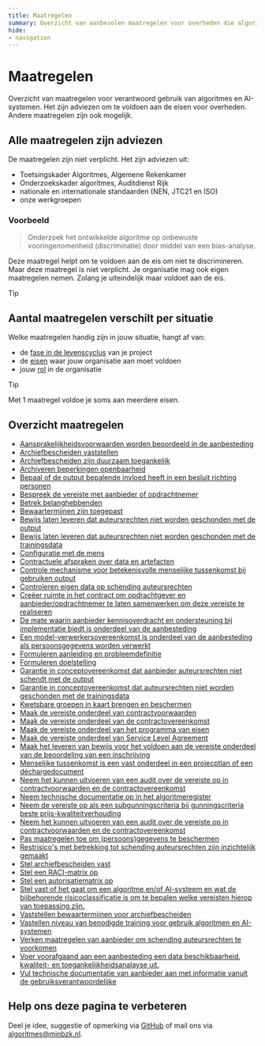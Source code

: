 ```yaml
---
title: Maatregelen
summary: Overzicht van aanbevolen maatregelen voor overheden die algoritmes of AI ontwikkelen of gebruiken. De maatregelen helpen om te voldoen aan de eisen.
hide:
- navigation
---
```

# Maatregelen
Overzicht van maatregelen voor verantwoord gebruik van algoritmes en AI-systemen. Het zijn adviezen om te voldoen aan de eisen voor overheden. Andere maatregelen zijn ook mogelijk.

## Alle maatregelen zijn adviezen
De maatregelen zijn niet verplicht. Het zijn adviezen uit:
- Toetsingskader Algoritmes, Algemene Rekenkamer
- Onderzoekskader algoritmes, Auditdienst Rijk
- nationale en internationale standaarden (NEN, JTC21 en ISO)
- onze werkgroepen

### Voorbeeld
> Onderzoek het ontwikkelde algoritme op onbewuste vooringenomenheid (discriminatie) door middel van een bias-analyse.

Deze maatregel helpt om te voldoen aan de eis om niet te discrimineren. Maar deze maatregel is niet verplicht. Je organisatie mag ook eigen maatregelen nemen. Zolang je uiteindelijk maar voldoet aan de eis.

> [!TIP]

## Aantal maatregelen verschilt per situatie
Welke maatregelen handig zijn in jouw situatie, hangt af van:
- de [fase in de levenscyclus](https://minbzk.github.io/Algoritmekader/levenscyclus/) van je project
- de [eisen](https://minbzk.github.io/Algoritmekader/vereisten/) waar jouw organisatie aan moet voldoen
- jouw [rol](https://minbzk.github.io/Algoritmekader/rollen/) in de organisatie

> [!TIP]
> Met 1 maatregel voldoe je soms aan meerdere eisen.

## Overzicht maatregelen
- [Aansprakelijkheidsvoorwaarden worden beoordeeld in de aanbesteding](https://minbzk.github.io/Algoritmekader/maatregelen/aansprakelijkheidsvoorwaarden_aanbieder_onderdeel_beoordelingsmatrix/index.html)
- [Archiefbescheiden vaststellen](https://minbzk.github.io/Algoritmekader/maatregelen/archiveren_vaststellen_documenten/index.html)
- [Archiefbescheiden zijn duurzaam toegankelijk](https://minbzk.github.io/Algoritmekader/maatregelen/archiveren_duurzaam_toegankelijk/index.html)
- [Archiveren beperkingen openbaarheid](https://minbzk.github.io/Algoritmekader/maatregelen/archiveren_beperkingen_openbaarheid/index.html)
- [Bepaal of de output bepalende invloed heeft in een besluit richting personen](https://minbzk.github.io/Algoritmekader/maatregelen/bepalende_invloed_besluit_richting_personen/index.html)
- [Bespreek de vereiste met aanbieder of opdrachtnemer](https://minbzk.github.io/Algoritmekader/maatregelen/bespreek_vereiste_met_aanbieder/index.html)
- [Betrek belanghebbenden](https://minbzk.github.io/Algoritmekader/maatregelen/betrek_belanghebbenden/index.html)
- [Bewaartermijnen zijn toegepast](https://minbzk.github.io/Algoritmekader/maatregelen/archiveren_bewaartermijnen_implementeren/index.html)
- [Bewijs laten leveren dat auteursrechten niet worden geschonden met de output](https://minbzk.github.io/Algoritmekader/maatregelen/leveren_bewijs_niet_schenden_auteursrechten_output/index.html)
- [Bewijs laten leveren dat auteursrechten niet worden geschonden met de trainingsdata](https://minbzk.github.io/Algoritmekader/maatregelen/leveren_bewijs_niet_schenden_auteursrechten_output/index.html)
- [Configuratie met de mens](https://minbzk.github.io/Algoritmekader/maatregelen/configuratie_met_de_mens/index.html)
- [Contractuele afspraken over data en artefacten](https://minbzk.github.io/Algoritmekader/maatregelen/contractuele_afspraken_data_en_artefacten/index.html)
- [Controle mechanisme voor betekenisvolle menselijke tussenkomst bij gebruiken output](https://minbzk.github.io/Algoritmekader/maatregelen/controle_mechanisme_betekenisvolle_menselijke_tussenkomst/index.html)
- [Controleren eigen data op schending auteursrechten](https://minbzk.github.io/Algoritmekader/maatregelen/controle_eigen_data_schending_auteursrechten/index.html)
- [Creëer ruimte in het contract om opdrachtgever en aanbieder/opdrachtnemer te laten samenwerken om deze vereiste te realiseren](https://minbzk.github.io/Algoritmekader/maatregelen/creeer_ruimte_voor_samenwerking_in_contract/index.html)
- [De mate waarin aanbieder kennisoverdracht en ondersteuning bij implementatie biedt is onderdeel van de aanbesteding](https://minbzk.github.io/Algoritmekader/maatregelen/vaststellen_benodigde_kennisoverdracht_enondersteuning/index.html)
- [Een model-verwerkersovereenkomst is onderdeel van de aanbesteding als persoonsgegevens worden verwerkt](https://minbzk.github.io/Algoritmekader/maatregelen/model-verwerkersovereenkomst_onderdeel_aanbesteding/index.html)
- [Formuleren aanleiding en probleemdefinitie](https://minbzk.github.io/Algoritmekader/maatregelen/formuleren_probleemdefinitie/index.html)
- [Formuleren doelstelling](https://minbzk.github.io/Algoritmekader/maatregelen/formuleren_doelstellling/index.html)
- [Garantie in conceptovereenkomst dat aanbieder auteursrechten niet schendt met de output](https://minbzk.github.io/Algoritmekader/maatregelen/schending_auteursrechten_output_onderdeel_conceptovereenkomst/index.html)
- [Garantie in conceptovereenkomst dat auteursrechten niet worden geschonden met de trainingsdata](https://minbzk.github.io/Algoritmekader/maatregelen/schending_auteursrechten_trainingsdata_onderdeel_conceptovereenkomst/index.html)
- [Kwetsbare groepen in kaart brengen en beschermen](https://minbzk.github.io/Algoritmekader/maatregelen/kwetsbare_groepen/index.html)
- [Maak de vereiste onderdeel van contractvoorwaarden](https://minbzk.github.io/Algoritmekader/maatregelen/maak_vereiste_onder_van_contractvoorwaarden/index.html)
- [Maak de vereiste onderdeel van de contractovereenkomst](https://minbzk.github.io/Algoritmekader/maatregelen/maak_vereiste_onderdeel_van_contractovereenkomst/index.html)
- [Maak de vereiste onderdeel van het programma van eisen](https://minbzk.github.io/Algoritmekader/maatregelen/maak_de_vereiste_onderdeel_van_programma_van_eisen/index.html)
- [Maak de vereiste onderdeel van Service Level Agreement](https://minbzk.github.io/Algoritmekader/maatregelen/maak_vereiste_onderdeel_van_service_level_agreement/index.html)
- [Maak het leveren van bewijs voor het voldoen aan de vereiste onderdeel van de beoordeling van een inschrijving](https://minbzk.github.io/Algoritmekader/maatregelen/leveren_bewijs_onderdeel_beoordeling_inschrijving.md/index.html)
- [Menselijke tussenkomst is een vast onderdeel in een projecptlan of een déchargedocument](https://minbzk.github.io/Algoritmekader/maatregelen/menselijke_tussenkomst_projectplan_en_dchargedocument/index.html)
- [Neem het kunnen uitvoeren van een audit over de vereiste op in contractvoorwaarden en de contractovereenkomst](https://minbzk.github.io/Algoritmekader/maatregelen/uitvoeren_audit_voor_naleving_vereiste/index.html)
- [Neem technische documentatie op in het algoritmeregister](https://minbzk.github.io/Algoritmekader/maatregelen/neem_technische_documentatie_in_algoritmeregister/index.html)
- [Neem de vereiste op als een subgunningscriteria bij gunningscriteria beste prijs-kwaliteitverhouding](https://minbzk.github.io/Algoritmekader/maatregelen/neem_vereiste_op_als_subgunningscriteria/index.html)
- [Neem het kunnen uitvoeren van een audit over de vereiste op in contractvoorwaarden en de contractovereenkomst](https://minbzk.github.io/Algoritmekader/maatregelen/uitvoeren_audit_voor_naleving_vereiste/index.html)
- [Pas maatregelen toe om (persoons)gegevens te beschermen](https://minbzk.github.io/Algoritmekader/maatregelen/dataminimalisatie_pseudonimisering_anonimisering_aggregeren_persoonsgegevens/index.html])
- [Restrisico's met betrekking tot schending auteursrechten zijn inzichtelijk gemaakt](https://minbzk.github.io/Algoritmekader/maatregelen/omgaan_restrisico's_aanbiede_onderdeel_beoordelingsmaatrix/index.html)
- [Stel archiefbescheiden vast](https://minbzk.github.io/Algoritmekader/maatregelen/stel_archiefbescheiden_vast/index.html)
- [Stel een RACI-matrix op](https://minbzk.github.io/Algoritmekader/maatregelen/stel_een_RACI-matrix_op/index.html)
- [Stel een autorisatiematrix op](https://minbzk.github.io/Algoritmekader/maatregelen/autorisatiematrix_inrichten/index.html)
- [Stel vast of het gaat om een algoritme en/of AI-systeem en wat de bijbehorende risicoclassificatie is om te bepalen welke vereisten hierop van toepassing zijn.](https://minbzk.github.io/Algoritmekader/maatregelen/vaststellen_typen_algoritme_of_AI-systeem_en_risicoclassificatie/index.html)
- [Vaststellen bewaartermijnen voor archiefbescheiden](https://minbzk.github.io/Algoritmekader/maatregelen/archiveren_bewaartermijnen/index.html)
- [Vastellen niveau van benodigde training voor gebruik algoritmen en AI-systemen](https://minbzk.github.io/Algoritmekader/maatregelen/vaststellen_passend_trainingsniveau_door_aanbieder/index.html)
- [Verken maatregelen van aanbieder om schending auteursrechten te voorkomen](https://minbzk.github.io/Algoritmekader/maatregelen/getroffen_maatregelen_van_aanbieder_voorkomen_schending_auteursrechten/index.html)
- [Voer voorafgaand aan een aanbesteding een data beschikbaarheid, kwaliteit- en toegankelijkheidsanalayse uit.](https://minbzk.github.io/Algoritmekader/maatregelen/voer_een_data_beschikbaarheid_kwaliteit_en_toegankelijkheidsanalyse_uit/index.html)
- [Vul technische documentatie van aanbieder aan met informatie vanuit de gebruiksverantwoordelijke](https://minbzk.github.io/Algoritmekader/maatregelen/vaststellen_aanleveren_informatie_technische_documentatie/index.html)

## Help ons deze pagina te verbeteren
Deel je idee, suggestie of opmerking via [GitHub](https://github.com/MinBZK/Algoritmekader/edit/main/docs/maatregelen/index.md) of mail ons via [algoritmes@minbzk.nl](algoritmes@minbzk.nl).
